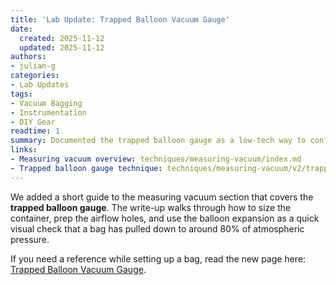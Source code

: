 ```yaml
---
title: 'Lab Update: Trapped Balloon Vacuum Gauge'
date:
  created: 2025-11-12
  updated: 2025-11-12
authors:
- julian-g
categories:
- Lab Updates
tags:
- Vacuum Bagging
- Instrumentation
- DIY Gear
readtime: 1
summary: Documented the trapped balloon gauge as a low-tech way to confirm partial vacuum inside a bagging setup.
links:
- Measuring vacuum overview: techniques/measuring-vacuum/index.md
- Trapped balloon gauge technique: techniques/measuring-vacuum/v2/trapped-balloon.md
---
```


We added a short guide to the measuring vacuum section that covers the **trapped balloon gauge**. The write-up walks through
how to size the container, prep the airflow holes, and use the balloon expansion as a quick visual check that a bag has pulled
down to around 80% of atmospheric pressure.

If you need a reference while setting up a bag, read the new page here: [Trapped Balloon Vacuum Gauge](../../../techniques/measuring-vacuum/v2/trapped-balloon.md).
